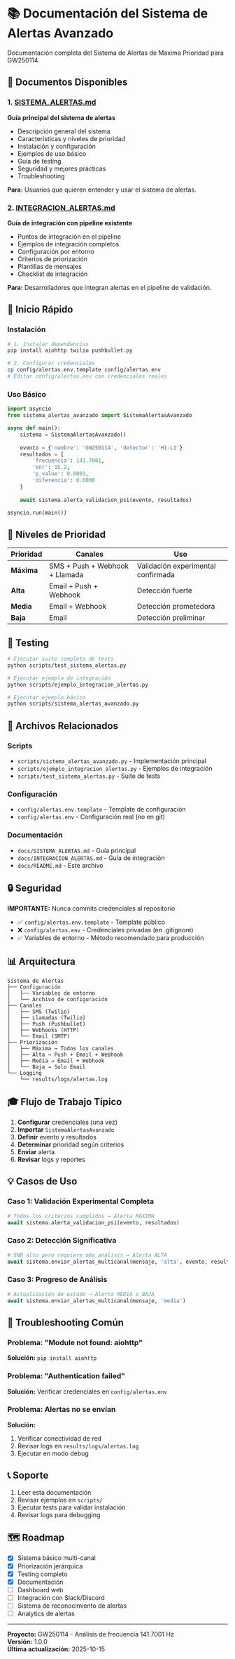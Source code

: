 # 📚 Documentación del Sistema de Alertas Avanzado

Documentación completa del Sistema de Alertas de Máxima Prioridad para GW250114.

## 📖 Documentos Disponibles

### 1. [SISTEMA_ALERTAS.md](SISTEMA_ALERTAS.md)
**Guía principal del sistema de alertas**

- Descripción general del sistema
- Características y niveles de prioridad
- Instalación y configuración
- Ejemplos de uso básico
- Guía de testing
- Seguridad y mejores prácticas
- Troubleshooting

**Para:** Usuarios que quieren entender y usar el sistema de alertas.

### 2. [INTEGRACION_ALERTAS.md](INTEGRACION_ALERTAS.md)
**Guía de integración con pipeline existente**

- Puntos de integración en el pipeline
- Ejemplos de integración completos
- Configuración por entorno
- Criterios de priorización
- Plantillas de mensajes
- Checklist de integración

**Para:** Desarrolladores que integran alertas en el pipeline de validación.

## 🚀 Inicio Rápido

### Instalación

```bash
# 1. Instalar dependencias
pip install aiohttp twilio pushbullet.py

# 2. Configurar credenciales
cp config/alertas.env.template config/alertas.env
# Editar config/alertas.env con credenciales reales
```

### Uso Básico

```python
import asyncio
from sistema_alertas_avanzado import SistemaAlertasAvanzado

async def main():
    sistema = SistemaAlertasAvanzado()
    
    evento = {'nombre': 'GW250114', 'detector': 'H1-L1'}
    resultados = {
        'frecuencia': 141.7001,
        'snr': 15.2,
        'p_value': 0.0001,
        'diferencia': 0.0000
    }
    
    await sistema.alerta_validacion_psi(evento, resultados)

asyncio.run(main())
```

## 🎯 Niveles de Prioridad

| Prioridad | Canales | Uso |
|-----------|---------|-----|
| **Máxima** | SMS + Push + Webhook + Llamada | Validación experimental confirmada |
| **Alta** | Email + Push + Webhook | Detección fuerte |
| **Media** | Email + Webhook | Detección prometedora |
| **Baja** | Email | Detección preliminar |

## 🧪 Testing

```bash
# Ejecutar suite completa de tests
python scripts/test_sistema_alertas.py

# Ejecutar ejemplo de integración
python scripts/ejemplo_integracion_alertas.py

# Ejecutar ejemplo básico
python scripts/sistema_alertas_avanzado.py
```

## 📁 Archivos Relacionados

### Scripts
- `scripts/sistema_alertas_avanzado.py` - Implementación principal
- `scripts/ejemplo_integracion_alertas.py` - Ejemplos de integración
- `scripts/test_sistema_alertas.py` - Suite de tests

### Configuración
- `config/alertas.env.template` - Template de configuración
- `config/alertas.env` - Configuración real (no en git)

### Documentación
- `docs/SISTEMA_ALERTAS.md` - Guía principal
- `docs/INTEGRACION_ALERTAS.md` - Guía de integración
- `docs/README.md` - Este archivo

## 🔒 Seguridad

**IMPORTANTE:** Nunca commits credenciales al repositorio

- ✅ `config/alertas.env.template` - Template público
- ❌ `config/alertas.env` - Credenciales privadas (en .gitignore)
- ✅ Variables de entorno - Método recomendado para producción

## 📊 Arquitectura

```
Sistema de Alertas
├── Configuración
│   ├── Variables de entorno
│   └── Archivo de configuración
├── Canales
│   ├── SMS (Twilio)
│   ├── Llamadas (Twilio)
│   ├── Push (Pushbullet)
│   ├── Webhooks (HTTP)
│   └── Email (SMTP)
├── Priorización
│   ├── Máxima → Todos los canales
│   ├── Alta → Push + Email + Webhook
│   ├── Media → Email + Webhook
│   └── Baja → Solo Email
└── Logging
    └── results/logs/alertas.log
```

## 🎓 Flujo de Trabajo Típico

1. **Configurar** credenciales (una vez)
2. **Importar** `SistemaAlertasAvanzado`
3. **Definir** evento y resultados
4. **Determinar** prioridad según criterios
5. **Enviar** alerta
6. **Revisar** logs y reportes

## 💡 Casos de Uso

### Caso 1: Validación Experimental Completa
```python
# Todos los criterios cumplidos → Alerta MÁXIMA
await sistema.alerta_validacion_psi(evento, resultados)
```

### Caso 2: Detección Significativa
```python
# SNR alto pero requiere más análisis → Alerta ALTA
await sistema.enviar_alertas_multicanal(mensaje, 'alta', evento, resultados)
```

### Caso 3: Progreso de Análisis
```python
# Actualización de estado → Alerta MEDIA o BAJA
await sistema.enviar_alertas_multicanal(mensaje, 'media')
```

## 🐛 Troubleshooting Común

### Problema: "Module not found: aiohttp"
**Solución:** `pip install aiohttp`

### Problema: "Authentication failed"
**Solución:** Verificar credenciales en `config/alertas.env`

### Problema: Alertas no se envían
**Solución:** 
1. Verificar conectividad de red
2. Revisar logs en `results/logs/alertas.log`
3. Ejecutar en modo debug

## 📞 Soporte

1. Leer esta documentación
2. Revisar ejemplos en `scripts/`
3. Ejecutar tests para validar instalación
4. Revisar logs para debugging

## 🗺️ Roadmap

- [x] Sistema básico multi-canal
- [x] Priorización jerárquica
- [x] Testing completo
- [x] Documentación
- [ ] Dashboard web
- [ ] Integración con Slack/Discord
- [ ] Sistema de reconocimiento de alertas
- [ ] Analytics de alertas

---

**Proyecto:** GW250114 - Análisis de frecuencia 141.7001 Hz  
**Versión:** 1.0.0  
**Última actualización:** 2025-10-15
